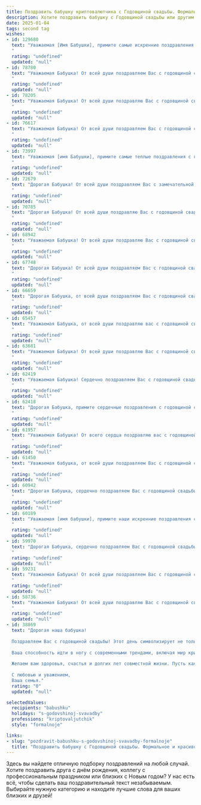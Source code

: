 ```yaml
---
title: Поздравить бабушку криптовалютчика с Годовщиной свадьбы. Формальное и красивое
description: Хотите поздравить бабушку с Годовщиной свадьбы или другим праздником? Наш ИИ создаст незабываемое поздравление, а вы обязательно выделитесь среди других.  
date: 2025-01-04
tags: second tag
wishes:
- id: 129680
  text: "Уважаемая [Имя Бабушки], примите самые искренние поздравления с замечательной годовщиной свадьбы!  Пусть этот день станет ещё одним прекрасным воспоминанием в вашей долгой и счастливой семейной жизни. Желаю вам крепкого здоровья, неиссякаемой энергии и радости от общения с близкими. Пусть ваша любовь и взаимопонимание остаются такими же яркими и тёплыми, как в день вашей свадьбы.  С праздником!
  "
  rating: "undefined"
  updated: "null"
- id: 78780
  text: "Уважаемая Бабушка! От всей души поздравляем Вас с годовщиной свадьбы! Желаем Вам крепкого здоровья,  счастья,  любви и долгих лет жизни! Пусть каждый день  Вашего брака будет наполнен радостью и  взаимопониманием.
  "
  rating: "undefined"
  updated: "null"
- id: 78205
  text: "Уважаемая Бабушка! От всей души поздравляю Вас с годовщиной свадьбы! Желаю Вам крепкого здоровья, семейного благополучия и  неиссякаемой любви, которая, как драгоценная криптовалюта, с годами только возрастает в цене. Пусть каждый день Вашей жизни будет наполнен радостью и счастьем!
  "
  rating: "undefined"
  updated: "null"
- id: 76617
  text: "Уважаемая Бабушка! От всей души поздравляем Вас с годовщиной свадьбы! Желаем Вам крепкого здоровья, семейного благополучия и долгих лет жизни, наполненных любовью и радостью!
  "
  rating: "undefined"
  updated: "null"
- id: 73997
  text: "Уважаемая [имя Бабушки], примите самые теплые поздравления с годовщиной свадьбы! Желаем Вам долгих лет жизни, наполненных счастьем, любовью и взаимопониманием. Пусть Ваша семейная жизнь будет яркой и благополучной, как сияние криптовалют, которыми занимается Ваш [муж/жена].
  "
  rating: "undefined"
  updated: "null"
- id: 72679
  text: "Дорогая Бабушка! От всей души поздравляем Вас с замечательной годовщиной свадьбы! Пусть ваши семейные традиции, построенные на любви и верности, продолжают укрепляться с каждым годом. Желаем Вам крепкого здоровья, неиссякаемого оптимизма и долгого, счастливого совместного пути!
  "
  rating: "undefined"
  updated: "null"
- id: 70785
  text: "Дорогая Бабушка! От всей души поздравляю Вас с годовщиной свадьбы! Желаю Вам крепкого здоровья, семейного счастья и благополучия. Пусть в Вашей жизни всегда царит любовь, взаимопонимание и радость.  Пусть Ваша профессия криптовалютчика приносит Вам успех и процветание.
  "
  rating: "undefined"
  updated: "null"
- id: 68942
  text: "Уважаемая Бабушка! От всей души поздравляю Вас с годовщиной свадьбы! Желаю Вам крепкого здоровья, семейного счастья и благополучия. Пусть каждый день Вашей жизни будет наполнен любовью, радостью и теплом родных сердец.
  "
  rating: "undefined"
  updated: "null"
- id: 67748
  text: "Дорогая Бабушка! От всей души поздравляем Вас с годовщиной свадьбы! Желаем Вам крепкого здоровья, огромного счастья, семейного благополучия и долгих лет жизни, наполненных любовью и радостью! Пусть каждый день будет светлым, а семейный очаг - тёплым и уютным!
  "
  rating: "undefined"
  updated: "null"
- id: 66659
  text: "Дорогая Бабушка, от всей души поздравляем Вас с годовщиной свадьбы! Желаем Вам крепкой любви, неиссякаемого счастья и благополучия. Пусть каждый день Вашей жизни будет наполнен радостью, теплом и заботой друг о друге.
  "
  rating: "undefined"
  updated: "null"
- id: 65457
  text: "Уважаемая Бабушка, от всей души поздравляю вас с годовщиной свадьбы! Желаю вам крепкого здоровья, семейного счастья и благополучия. Пусть ваш профессиональный успех в сфере криптовалют приносит вам финансовую стабильность и новые горизонты.
  "
  rating: "undefined"
  updated: "null"
- id: 63681
  text: "Уважаемая Бабушка! От всей души поздравляю Вас с годовщиной свадьбы! Желаю Вам крепкого здоровья, долголетия, семейного счастья и благополучия. Пусть Ваш дом всегда будет наполнен любовью, радостью и  теплотой. Пусть каждый день приносит новые приятные моменты и чудесные воспоминания.
  "
  rating: "undefined"
  updated: "null"
- id: 62419
  text: "Уважаемая Бабушка! Сердечно поздравляем Вас с годовщиной свадьбы!  Пусть ваша любовь, подобно криптовалюте, с каждым годом крепнет и приносит плоды, достойные Вашей мудрости и упорства. Желаем Вам крепкого здоровья, благополучия и еще многих счастливых лет вместе!
  "
  rating: "undefined"
  updated: "null"
- id: 62418
  text: "Дорогая Бабушка, примите сердечные поздравления с годовщиной свадьбы! Желаю вам крепкого здоровья, семейного счастья и благополучия! Пусть ваша любовь и взаимопонимание продолжают крепнуть с каждым годом, а профессия криптовалютчика приносит вам стабильный доход и финансовое благополучие.
  "
  rating: "undefined"
  updated: "null"
- id: 61957
  text: "Уважаемая Бабушка! От всего сердца поздравляю вас с годовщиной свадьбы! Желаю вам крепкого здоровья, семейного благополучия и долгих лет жизни, наполненных радостью и любовью. Пусть ваша профессиональная деятельность криптовалютчика приносит вам стабильность и успех!
  "
  rating: "undefined"
  updated: "null"
- id: 61450
  text: "Уважаемая бабушка, от всей души поздравляем Вас с годовщиной свадьбы! Пусть ваш семейный очаг всегда будет согрет любовью, взаимопониманием и счастьем. Желаем Вам крепкого здоровья, благополучия и долгих лет совместной жизни, наполненных радостью и миром.
  "
  rating: "undefined"
  updated: "null"
- id: 60942
  text: "Дорогая Бабушка, сердечно поздравляем Вас с годовщиной свадьбы! Желаем Вам крепкого здоровья, семейного благополучия и долгих лет, наполненных любовью, счастьем и взаимопониманием! Пусть Ваш семейный очаг всегда будет теплым и уютным, а Ваша жизнь — яркой и радостной!
  "
  rating: "undefined"
  updated: "null"
- id: 60189
  text: "Уважаемая [имя бабушки], примите наши искренние поздравления с годовщиной свадьбы! Желаем Вам и Вашему супругу долгих лет совместной жизни, наполненных любовью, счастьем и благополучием.  Пусть Ваша семейная жизнь будет процветающей, а годы, проведенные вместе, будут  наполнены теплом и радостью!
  "
  rating: "undefined"
  updated: "null"
- id: 59970
  text: "Дорогая Бабушка, сердечно поздравляем Вас с годовщиной свадьбы! Пусть эта знаменательная дата напоминает о Вашей крепкой любви, верности и долгой совместной жизни. Желаем Вам крепкого здоровья, семейного благополучия и еще долгих счастливых лет вместе.
  "
  rating: "undefined"
  updated: "null"
- id: 59231
  text: "Уважаемая Бабушка! От всей души поздравляем Вас с годовщиной свадьбы! Желаем, чтобы Ваша жизнь была по-прежнему наполнена любовью, счастьем и благополучием. Пусть ваша крепкая семейная традиция, основанная на взаимном уважении и понимании, будет примером для многих поколений. Пусть Ваш жизненный путь, как и Ваша профессия криптовалютчика, будет стабильным и прибыльным. Здоровья Вам и долгих счастливых лет!
  "
  rating: "undefined"
  updated: "null"
- id: 58736
  text: "Уважаемая Бабушка! От всей души поздравляю Вас с годовщиной свадьбы! Пусть ваше сердце наполняется радостью и любовью, как в день вашей свадьбы. Желаю Вам крепкого здоровья, благополучия и долгих лет счастливой семейной жизни!
  "
  rating: "undefined"
  updated: "null"
- id: 38869
  text: "Дорогая наша бабушка!
  
  Поздравляем Вас с годовщиной свадьбы! Этот день символизирует не только любовь и верность, но и те прекрасные моменты, которые вы провели вместе. Ваш жизненный путь – это пример для всех нас, наполненный взаимопониманием, уважением и заботой.
  
  Ваша способность идти в ногу с современными трендами, включая мир криптовалют, вдохновляет нас и демонстрирует, что никогда не поздно учиться чему-то новому. Мы гордимся Вашими достижениями и тем, как Вы с легкостью осваиваете новые горизонты.
  
  Желаем вам здоровья, счастья и долгих лет совместной жизни. Пусть каждый новый день приносит только радость и улыбки!
  
  С любовью и уважением,
  Ваша семья."
  rating: "0"
  updated: "null"

selectedValues:
  recipients: "babushku"
  holidays: "s-godovshinoj-svavadby"
  professions: "kriptovaljutchik"
  style: "formalnoje"

links:
- slug: "pozdravit-babushku-s-godovshinoj-svavadby-formalnoje"
  title: "Поздравить бабушку с Годовщиной свадьбы. Формальное и красивое"
---
```


Здесь вы найдете отличную подборку поздравлений на любой случай. 
Хотите поздравить друга с днём рождения, коллегу с профессиональным праздником или близких с Новым годом? У нас есть всё, чтобы сделать ваш поздравительный текст незабываемым. Выбирайте нужную категорию и находите лучшие слова для ваших близких и друзей!
